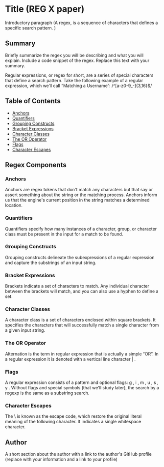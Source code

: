 # Title (REG X paper)

Introductory paragraph (A regex, is a sequence of characters that defines a specific search pattern. )

## Summary

Briefly summarize the regex you will be describing and what you will explain. Include a code snippet of the regex. Replace this text with your summary.

Regular expressions, or regex for short, are a series of special characters that define a search pattern. Take the following example of a regular expression, which we’ll call “Matching a Username”:  /^[a-z0-9_-]{3,16}$/

## Table of Contents

- [Anchors](#anchors)
- [Quantifiers](#quantifiers)
- [Grouping Constructs](#grouping-constructs)
- [Bracket Expressions](#bracket-expressions)
- [Character Classes](#character-classes)
- [The OR Operator](#the-or-operator)
- [Flags](#flags)
- [Character Escapes](#character-escapes)

## Regex Components

### Anchors
Anchors are regex tokens that don't match any characters but that say or assert something about the string or the matching process. Anchors inform us that the engine's current position in the string matches a determined location.

### Quantifiers
Quantifiers specify how many instances of a character, group, or character class must be present in the input for a match to be found.

### Grouping Constructs
Grouping constructs delineate the subexpressions of a regular expression and capture the substrings of an input string.

### Bracket Expressions
Brackets indicate a set of characters to match. Any individual character between the brackets will match, and you can also use a hyphen to define a set.

### Character Classes
A character class is a set of characters enclosed within square brackets. It specifies the characters that will successfully match a single character from a given input string.

### The OR Operator
Alternation is the term in regular expression that is actually a simple “OR”. In a regular expression it is denoted with a vertical line character | .

### Flags
A regular expression consists of a pattern and optional flags: g , i , m , u , s , y . Without flags and special symbols (that we'll study later), the search by a regexp is the same as a substring search. 

### Character Escapes
The \ is known as the escape code, which restore the original literal meaning of the following character. It indicates a single whitespace character.

## Author

A short section about the author with a link to the author's GitHub profile (replace with your information and a link to your profile)
